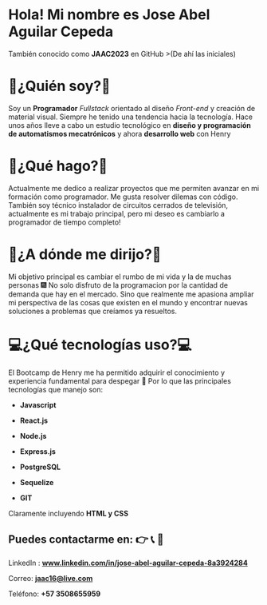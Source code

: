 # Hola! Mi nombre es Jose Abel Aguilar Cepeda
También conocido como **JAAC2023** en GitHub >(De ahí las iniciales) 

# **📑¿Quién soy?📑**

Soy un **Programador** *Fullstack* orientado al diseño *Front-end* y creación de material visual. 
Siempre he tenido una tendencia hacia la tecnología. Hace unos años lleve a cabo un estudio tecnológico en **diseño y programación de automatismos mecatrónicos** y ahora **desarrollo web** con Henry 

  
# **📌¿Qué hago?📌**

Actualmente me dedico a realizar proyectos que me permiten avanzar en mi formación como programador. Me gusta resolver dilemas con código. 
También soy técnico instalador de circuitos cerrados de televisión, actualmente es mi trabajo principal, pero mi deseo es cambiarlo a programador de tiempo completo! 

  

# **🚀¿A dónde me dirijo?🚀**

Mi objetivo principal es cambiar el rumbo de mi vida y la de muchas personas 🎆 
No solo disfruto de la programacion por la cantidad de demanda que hay en el mercado. Sino que realmente me apasiona ampliar mi perspectiva de las cosas que existen en el mundo y encontrar nuevas soluciones a problemas que creíamos ya resueltos. 


# **💻¿Qué tecnologías uso?💻**

El Bootcamp de Henry me ha permitido adquirir el conocimiento y experiencia fundamental para despegar 🚀 Por lo que las principales tecnologías que manejo son: 

* **Javascript**

* **React.js**

* **Node.js** 

* **Express.js** 

* **PostgreSQL** 

* **Sequelize** 

* **GIT** 

Claramente incluyendo **HTML y CSS**

 

## Puedes contactarme en: 👉 📞 📧

LinkedIn : **www.linkedin.com/in/jose-abel-aguilar-cepeda-8a3924284**

Correo: **jaac16@live.com**

Teléfono: **+57 3508655959**
